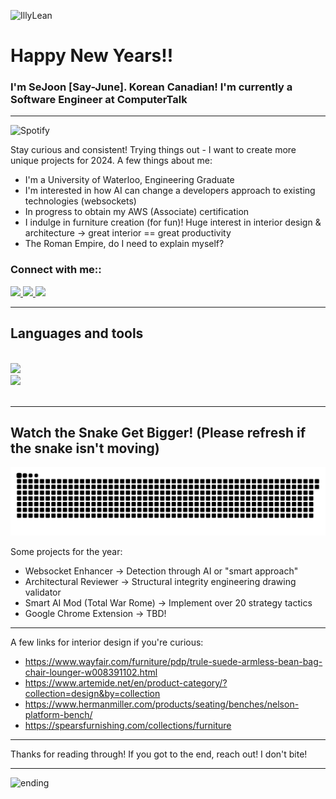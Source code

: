 ![IllyLean](https://github.com/sejoonpark99/sejoonpark99/assets/94677150/46366dca-ff4c-4def-94f6-e7a9156060d4)

<h1 align="left">Happy New Years!!</h1>
<h3>I'm SeJoon [Say-June]. Korean Canadian! I'm currently a Software Engineer at ComputerTalk</h3>
<hr/>

![Spotify](https://spotify-song-git-main-koaste.vercel.app/api/spotify)
<br/>

Stay curious and consistent! Trying things out - I want to create more unique projects for 2024. A few things about me:

* I'm a University of Waterloo, Engineering Graduate
* I'm interested in how AI can change a developers approach to existing technologies (websockets)
* In progress to obtain my AWS (Associate) certification
* I indulge in furniture creation (for fun)! Huge interest in interior design & architecture -> great interior == great productivity
* The Roman Empire, do I need to explain myself?

<h3 align="left">Connect with me::</h3>
<div align="left"> 
  <a href="mailto:sejoon1999@gmail.com">
    <img src="https://img.shields.io/badge/Gmail-333333?style=for-the-badge&logo=gmail&logoColor=red" />
  </a>
  <a href="https://linkedin.com/in/sejoon-park" target="_blank">
    <img src="https://img.shields.io/badge/LinkedIn-0077B5?style=for-the-badge&logo=linkedin&logoColor=white" target="_blank" />
  </a>
  <a href="https://sejoon.ca" target="_blank">
     <img src="https://img.shields.io/badge/Portfolio-FF5722?style=for-the-badge&logo=todoist&logoColor=white" target="_blank" /> <!-- sqlite, safari, google-chrome are other good icon options -->
  </a>
</div>

 <hr/>
 
<h2 align="Left">Languages and tools</h2>
<br/>
<div align="Left">
    <img src="https://skillicons.dev/icons?i=aws,angular,cs,py,react,typescript,dotnet,firebase,mongodb,c,nextjs,mysql,flask,nginx" /><br>
    <img src="https://skillicons.dev/icons?i=react,js,bootstrap,go,html,css,github,figma,tailwind,git,r,redis,postgres,java" />
</div>

<br/>
  
<hr/>
<h2 align="Left">Watch the Snake Get Bigger! (Please refresh if the snake isn't moving) </h2>
<picture>
  <source media="(prefers-color-scheme: dark)" srcset="https://raw.githubusercontent.com/sejoonpark99/sejoonpark99/output/github-contribution-grid-snake-dark.svg">
  <source media="(prefers-color-scheme: light)" srcset="https://raw.githubusercontent.com/sejoonpark99/sejoonpark99/output/github-contribution-grid-snake.svg">
  <img alt="github contribution grid snake animation" src="https://raw.githubusercontent.com/sejoonpark99/sejoonpark99/output/github-contribution-grid-snake.svg">
</picture>

<br/>

Some projects for the year:

* Websocket Enhancer -> Detection through AI or "smart approach"
* Architectural Reviewer -> Structural integrity engineering drawing validator
* Smart AI Mod (Total War Rome) -> Implement over 20 strategy tactics
* Google Chrome Extension -> TBD!

<hr/>
A few links for interior design if you're curious:

* https://www.wayfair.com/furniture/pdp/trule-suede-armless-bean-bag-chair-lounger-w008391102.html
* https://www.artemide.net/en/product-category/?collection=design&by=collection
* https://www.hermanmiller.com/products/seating/benches/nelson-platform-bench/
* https://spearsfurnishing.com/collections/furniture
<hr/>

Thanks for reading through! If you got to the end, reach out! I don't bite!
<hr/>

![ending](https://github.com/sejoonpark99/sejoonpark99/assets/94677150/85537366-94a8-4830-abdd-feb3aadac974)




